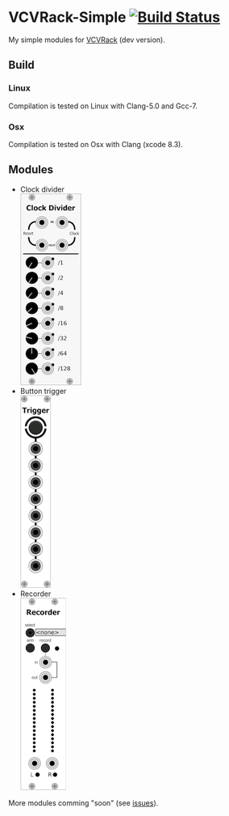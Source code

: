 # VCVRack-Simple [![Build Status](https://travis-ci.org/IohannRabeson/VCVRack-Simple.svg?branch=master)](https://travis-ci.org/IohannRabeson/VCVRack-Simple)
My simple modules for [VCVRack](https://github.com/VCVRack/Rack) (dev version).

## Build

### Linux
Compilation is tested on Linux with Clang-5.0 and Gcc-7.

### Osx
Compilation is tested on Osx with Clang (xcode 8.3).

## Modules

 - Clock divider  
  ![clock_divider_screenshot](screenshots/clock_divider.png)
 - Button trigger  
  ![button_trigger_screenshot](screenshots/button_trigger.png)
 - Recorder  
  ![recorded_trigger_screenshot](screenshots/recorder.png)

 More modules comming "soon" (see [issues](https://github.com/IohannRabeson/VCVRack-Simple/issues)).
